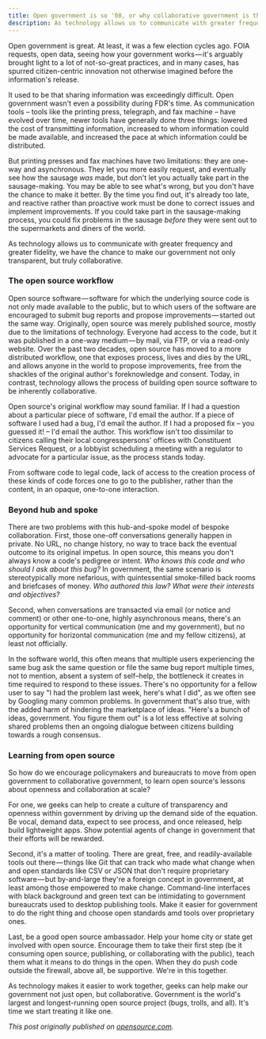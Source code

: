 ```yaml
---
title: Open government is so '08, or why collaborative government is the next big thing
description: As technology allows us to communicate with greater frequency and greater fidelity, we have the chance to make our government not only transparent, but truly collaborative.
---
```


Open government is great. At least, it was a few election cycles ago. FOIA requests, open data, seeing how your government works — it's arguably brought light to a lot of not-so-great practices, and in many cases, has spurred citizen-centric innovation not otherwise imagined before the information's release.

It used to be that sharing information was exceedingly difficult. Open government wasn't even a possibility during FDR's time. As communication tools – tools like the printing press, telegraph, and fax machine – have evolved over time, newer tools have generally done three things: lowered the cost of transmitting information, increased to whom information could be made available, and increased the pace at which information could be distributed.

But printing presses and fax machines have two limitations: they are one-way and asynchronous. They let you more easily request, and eventually see how the sausage *was* made, but don't let you actually take part in the sausage-making. You may be able to see what's wrong, but you don't have the chance to make it better. By the time you find out, it's already too late, and reactive rather than proactive work must be done to correct issues and implement improvements. If you could take part in the sausage-making process, you could fix problems in the sausage *before* they were sent out to the supermarkets and diners of the world.

As technology allows us to communicate with greater frequency and greater fidelity, we have the chance to make our government not only transparent, but truly collaborative.

### The open source workflow

Open source software — software for which the underlying source code is not only made available to the public, but to which users of the software are encouraged to submit bug reports and propose improvements — started out the same way. Originally, open source was merely published source, mostly due to the limitations of technology. Everyone had access to the code, but it was published in a one-way medium — by mail, via FTP, or via a read-only website. Over the past two decades, open source has moved to a more distributed workflow, one that exposes process, lives and dies by the URL, and allows anyone in the world to propose improvements, free from the shackles of the original author's foreknowledge and consent. Today, in contrast, technology allows the process of building open source software to be inherently collaborative.

Open source's original workflow may sound familiar. If I had a question about a particular piece of software, I'd email the author. If a piece of software I used had a bug, I'd email the author. If I had a proposed fix – you guessed it! – I'd email the author. This workflow isn't too dissimilar to citizens calling their local congresspersons' offices with Constituent Services Request, or a lobbyist scheduling a meeting with a regulator to advocate for a particular issue, as the process stands today.

From software code to legal code, lack of access to the creation process of these kinds of code forces one to go to the publisher, rather than the content, in an opaque, one-to-one interaction.

### Beyond hub and spoke

There are two problems with this hub-and-spoke model of bespoke collaboration. First, those one-off conversations generally happen in private. No URL, no change history, no way to trace back the eventual outcome to its original impetus. In open source, this means you don't always know a code's pedigree or intent. *Who knows this code and who should I ask about this bug?* In government, the same scenario is stereotypically more nefarious, with quintessential smoke-filled back rooms and briefcases of money. *Who authored this law? What were their interests and objectives?*

Second, when conversations are transacted via email (or notice and comment) or other one-to-one, highly asynchronous means, there's an opportunity for vertical communication (me and my government), but no opportunity for horizontal communication (me and my fellow citizens), at least not officially.

In the software world, this often means that multiple users experiencing the same bug ask the same question or file the same bug report multiple times, not to mention, absent a system of self–help, the bottleneck it creates in time required to respond to these issues. There's no opportunity for a fellow user to say "I had the problem last week, here's what I did", as we often see by Googling many common problems. In government that's also true, with the added harm of hindering the marketplace of ideas. "Here's a bunch of ideas, government. You figure them out" is a lot less effective at solving shared problems then an ongoing dialogue between citizens building towards a rough consensus.

### Learning from open source

So how do we encourage policymakers and bureaucrats to move from open government to collaborative government, to learn open source's lessons about openness and collaboration at scale?

For one, we geeks can help to create a culture of transparency and openness within government by driving up the demand side of the equation. Be vocal, demand data, expect to see process, and once released, help build lightweight apps. Show potential agents of change in government that their efforts will be rewarded.

Second, it's a matter of tooling. There are great, free, and readily-available tools out there — things like Git that can track who made what change when and open standards like CSV or JSON that don't require proprietary software — but by-and-large they're a foreign concept in government, at least among those empowered to make change. Command-line interfaces with black background and green text can be intimidating to government bureaucrats used to desktop publishing tools. Make it easier for government to do the right thing and choose open standards amd tools over proprietary ones.

Last, be a good open source ambassador. Help your home city or state get involved with open source. Encourage them to take their first step (be it consuming open source, publishing, or collaborating with the public), teach them what it means to do things in the open. When they do push code outside the firewall, above all, be supportive. We're in this together.

As technology makes it easier to work together, geeks can help make our government not just open, but collaborative. Government is the world's largest and longest-running open source project (bugs, trolls, and all). It's time we start treating it like one.

*This post originally published on [opensource.com](http://opensource.com/government/14/5/open-collaborative-government).*
